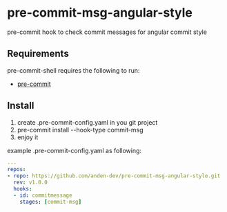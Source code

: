 # pre-commit-msg-angular-style

pre-commit hook to check commit messages for angular commit style

Requirements
------------
  pre-commit-shell requires the following to run:

  * [pre-commit](http://pre-commit.com)
    

Install
---------

1. create .pre-commit-config.yaml in you git project
2. pre-commit install --hook-type commit-msg 
3. enjoy it

example .pre-commit-config.yaml as following:

```yaml
---
repos:
- repo: https://github.com/anden-dev/pre-commit-msg-angular-style.git
  rev: v1.0.0
  hooks:
  - id: commitmessage
    stages: [commit-msg]
```
